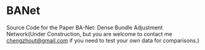 # BANet
Source Code for the Paper BA-Net: Dense Bundle Adjustment Network(Under Construction, but you are welcome to contact me [chengzhout@gmail.com](chengzhout@gmail.com) if you need to test your own data for comparisons.)
